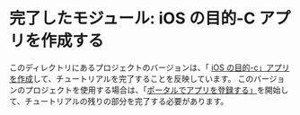 # <a name="completed-module-create-an-ios-objective-c-app"></a>完了したモジュール: iOS の目的-C アプリを作成する

このディレクトリにあるプロジェクトのバージョンは、「 [iOS の目的-c」アプリを作成](https://docs.microsoft.com/graph/tutorials/ios-objectivec?tutorial-step=1)して、チュートリアルを完了することを反映しています。 このバージョンのプロジェクトを使用する場合は、「[ポータルでアプリを登録する」](https://docs.microsoft.com/graph/tutorials/ios-objectivec?tutorial-step=2)を開始して、チュートリアルの残りの部分を完了する必要があります。
